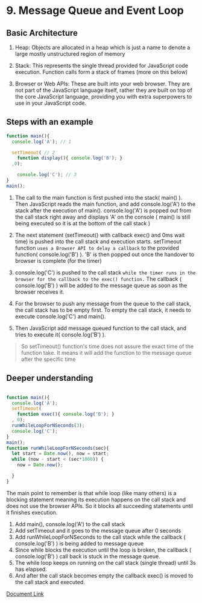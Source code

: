 # 9. Message Queue and Event Loop

## Basic Architecture

1. Heap: Objects are allocated in a heap which is just a name to denote a large mostly unstructured region of memory

2. Stack: This represents the single thread provided for JavaScript code execution. Function calls form a stack of frames (more on this below)

3. Browser or Web APIs: These are built into your web browser. They are not part of the JavaScript language itself, rather they are built on top of the core JavaScript language, providing you with extra superpowers to use in your JavaScript code.

## Steps with an example

```JavaScript
function main(){
  console.log('A'); // 1

  setTimeout( // 2
    function display(){ console.log('B'); }
  ,0);

	console.log('C'); // 3
}
main();

```


1. The call to the main function is first pushed into the stack( main() ). Then JavaScript reads the main function, and add console.log('A') to the stack after the execution of main(). console.log('A') is popped out from the call stack right away and displays 'A' on the console ( main() is still being executed so it is at the bottom of the call stack )

2. The next statement (setTimeout() with callback exec() and 0ms wait time) is pushed into the call stack and execution starts. setTimeout function `uses a Browser API to delay a callback` to the provided function( console.log('B') ). 'B' is then popped out once the handover to browser is complete (for the timer)

3. console.log('C') is pushed to the call stack `while the timer runs in the browser for the callback to the exec() function.` The callback ( console.log('B') ) will be added to the message queue as soon as the browser receives it.

4. For the browser to push any message from the queue to the call stack, the call stack has to be empty first. To empty the call stack, it needs to execute console.log('C') and main().

5. Then JavaScript add message queued function to the call stack, and tries to execute it( console.log('B') ).

> So setTimeout() function's time does not assure the exact time of the function take. It means it will add the function to the message queue after the specific time
## Deeper understanding

```JavaScript

function main(){
  console.log('A');
  setTimeout(
    function exec(){ console.log('B'); }
  , 0);
  runWhileLoopForNSeconds(3);
  console.log('C');
}
main();
function runWhileLoopForNSeconds(sec){
  let start = Date.now(), now = start;
  while (now - start < (sec*1000)) {
    now = Date.now();

  }
}
```
The main point to remember is that while loop (like many others) is a blocking statement meaning its execution happens on the call stack and does not use the browser APIs. So it blocks all succeeding statements until it finishes execution.

1. Add main(), console.log('A') to the call stack
2. Add setTimeout and it goes to the message queue after 0 seconds
3. Add runWhileLoopForNSeconds to the call stack while the callback ( console.log('B') ) is being added to message queue
4. Since while blocks the execution until the loop is broken, the callback ( console.log('B') ) call back is stuck in the message queue.
5. The while loop keeps on running on the call stack (single thread) until 3s has elapsed.
6.  And after the call stack becomes empty the callback exec() is moved to the call stack and executed.

[Document Link](https://medium.com/front-end-weekly/javascript-event-loop-explained-4cd26af121d4)

